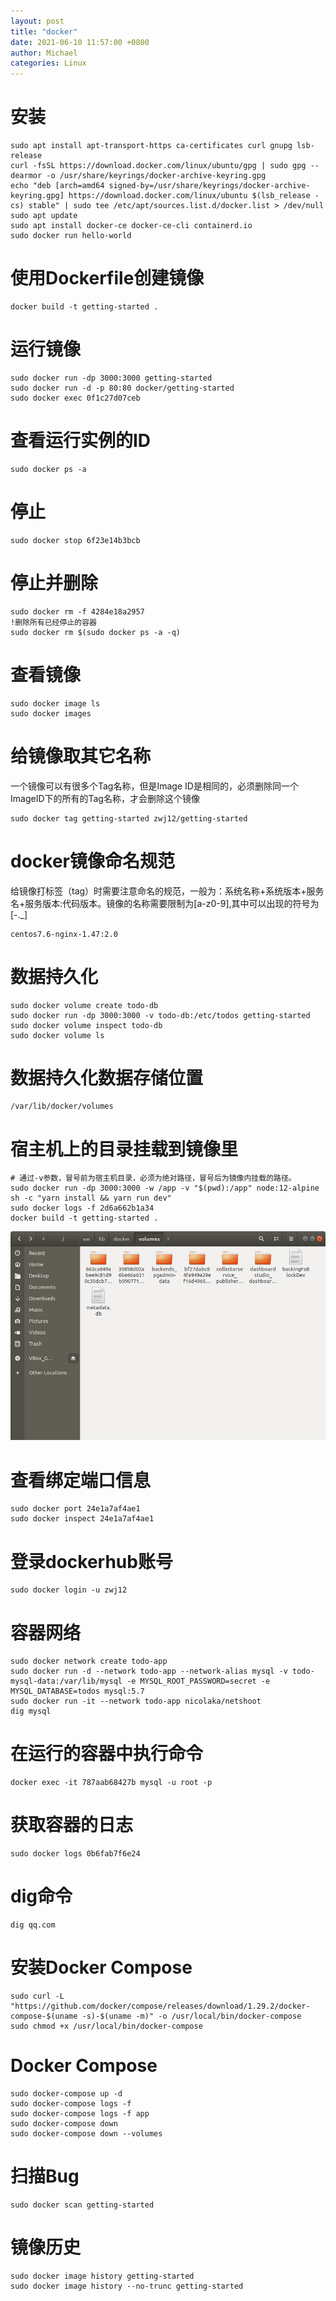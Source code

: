 ```yaml
---
layout: post
title: "docker"
date: 2021-06-10 11:57:00 +0800
author: Michael
categories: Linux
---
```


# 安装
	sudo apt install apt-transport-https ca-certificates curl gnupg lsb-release
	curl -fsSL https://download.docker.com/linux/ubuntu/gpg | sudo gpg --dearmor -o /usr/share/keyrings/docker-archive-keyring.gpg
	echo "deb [arch=amd64 signed-by=/usr/share/keyrings/docker-archive-keyring.gpg] https://download.docker.com/linux/ubuntu $(lsb_release -cs) stable" | sudo tee /etc/apt/sources.list.d/docker.list > /dev/null
	sudo apt update
	sudo apt install docker-ce docker-ce-cli containerd.io
	sudo docker run hello-world

# 使用Dockerfile创建镜像
	docker build -t getting-started .

# 运行镜像
	sudo docker run -dp 3000:3000 getting-started
	sudo docker run -d -p 80:80 docker/getting-started
	sudo docker exec 0f1c27d07ceb

# 查看运行实例的ID
	sudo docker ps -a

# 停止
	sudo docker stop 6f23e14b3bcb

# 停止并删除
	sudo docker rm -f 4284e18a2957
	!删除所有已经停止的容器
	sudo docker rm $(sudo docker ps -a -q)

# 查看镜像
	sudo docker image ls
	sudo docker images

# 给镜像取其它名称
一个镜像可以有很多个Tag名称，但是Image ID是相同的，必须删除同一个ImageID下的所有的Tag名称，才会删除这个镜像

	sudo docker tag getting-started zwj12/getting-started

# docker镜像命名规范
给镜像打标签（tag）时需要注意命名的规范，一般为：系统名称+系统版本+服务名+服务版本:代码版本。镜像的名称需要限制为[a-z0-9],其中可以出现的符号为[-._]

	centos7.6-nginx-1.47:2.0

# 数据持久化
	sudo docker volume create todo-db
	sudo docker run -dp 3000:3000 -v todo-db:/etc/todos getting-started
	sudo docker volume inspect todo-db
	sudo docker volume ls

# 数据持久化数据存储位置
	/var/lib/docker/volumes

# 宿主机上的目录挂载到镜像里
	# 通过-v参数，冒号前为宿主机目录，必须为绝对路径，冒号后为镜像内挂载的路径。
	sudo docker run -dp 3000:3000 -w /app -v "$(pwd):/app" node:12-alpine sh -c "yarn install && yarn run dev"
	sudo docker logs -f 2d6a662b1a34
	docker build -t getting-started .

![日志文件夹](/assets/smartot/dockervolume.png) 

# 查看绑定端口信息
	sudo docker port 24e1a7af4ae1
	sudo docker inspect 24e1a7af4ae1

# 登录dockerhub账号
	sudo docker login -u zwj12
	
# 容器网络
	sudo docker network create todo-app
	sudo docker run -d --network todo-app --network-alias mysql -v todo-mysql-data:/var/lib/mysql -e MYSQL_ROOT_PASSWORD=secret -e MYSQL_DATABASE=todos mysql:5.7
	sudo docker run -it --network todo-app nicolaka/netshoot
	dig mysql

# 在运行的容器中执行命令
	docker exec -it 787aab68427b mysql -u root -p

# 获取容器的日志
	sudo docker logs 0b6fab7f6e24

# dig命令
	dig qq.com

# 安装Docker Compose
	sudo curl -L "https://github.com/docker/compose/releases/download/1.29.2/docker-compose-$(uname -s)-$(uname -m)" -o /usr/local/bin/docker-compose
	sudo chmod +x /usr/local/bin/docker-compose

# Docker Compose
	sudo docker-compose up -d
	sudo docker-compose logs -f
	sudo docker-compose logs -f app
	sudo docker-compose down
	sudo docker-compose down --volumes

# 扫描Bug
	sudo docker scan getting-started

# 镜像历史
	sudo docker image history getting-started
	sudo docker image history --no-trunc getting-started